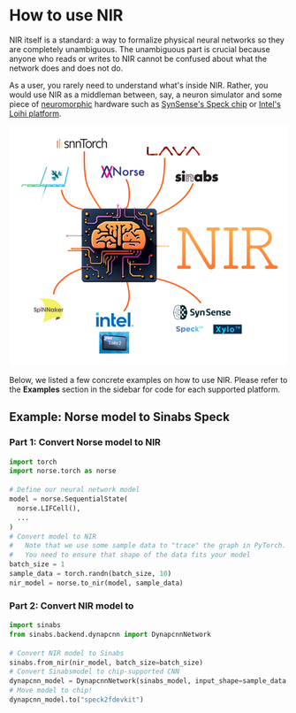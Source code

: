 # How to use NIR

NIR itself is a standard: a way to formalize physical neural networks so they are completely unambiguous.
The unambiguous part is crucial because anyone who reads or writes to NIR cannot be confused about what the network does and does not do.

As a user, you rarely need to understand what's inside NIR.
Rather, you would use NIR as a middleman between, say, a neuron simulator and some piece of [neuromorphic](https://en.wikipedia.org/wiki/Neuromorphic_engineering) hardware such as [SynSense's Speck chip](https://www.synsense.ai/products/speck-2/) or [Intel's Loihi platform](https://www.intel.com/content/www/us/en/newsroom/news/intel-unveils-neuromorphic-loihi-2-lava-software.html).

![NIR platforms](nir_platforms.png)

Below, we listed a few concrete examples on how to use NIR.
Please refer to the **Examples** section in the sidebar for code for each supported platform.

## Example: Norse model to Sinabs Speck

### Part 1: Convert Norse model to NIR
```python
import torch
import norse.torch as norse

# Define our neural network model
model = norse.SequentialState(
  norse.LIFCell(),
  ...
)
# Convert model to NIR
#   Note that we use some sample data to "trace" the graph in PyTorch.
#   You need to ensure that shape of the data fits your model
batch_size = 1
sample_data = torch.randn(batch_size, 10)
nir_model = norse.to_nir(model, sample_data)
```

### Part 2: Convert NIR model to 
```python
import sinabs
from sinabs.backend.dynapcnn import DynapcnnNetwork

# Convert NIR model to Sinabs
sinabs.from_nir(nir_model, batch_size=batch_size)
# Convert Sinabsmodel to chip-supported CNN
dynapcnn_model = DynapcnnNetwork(sinabs_model, input_shape=sample_data.shape[-1])
# Move model to chip!
dynapcnn_model.to("speck2fdevkit")
```